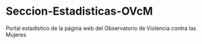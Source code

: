 # Seccion-Estadisticas-OVcM
 Portal estadístico de la página web del Observatorio de Violencia contra las Mujeres
